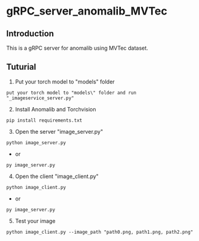 # gRPC_server_anomalib_MVTec
## Introduction
This is a gRPC server for anomalib using MVTec dataset.
## Tuturial
1. Put your torch model to "models\" folder
```
put your torch model to "models\" folder and run "_imageservice_server.py"
```
2. Install Anomalib and Torchvision
```
pip install requirements.txt
```
3. Open the server "image_server.py"
```
python image_server.py
``` 
- or
```
py image_server.py
```
4. Open the client "image_client.py"
```
python image_client.py
```
- or
```
py image_server.py
```
5. Test your image 
```
python image_client.py --image_path "path0.png, path1.png, path2.png"